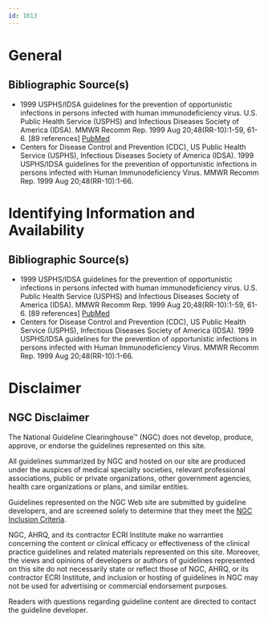 ```yaml
---
id: 1813
---
```


# General

## Bibliographic Source(s)

- 1999 USPHS/IDSA guidelines for the prevention of opportunistic infections in persons infected with human immunodeficiency virus. U.S. Public Health Service (USPHS) and Infectious Diseases Society of America (IDSA). MMWR Recomm Rep. 1999 Aug 20;48(RR-10):1-59, 61-6. [89 references] [ PubMed ](http://www.ncbi.nlm.nih.gov/entrez/query.fcgi?cmd=Retrieve&db=pubmed&dopt=Abstract&list_uids=10499670)
- Centers for Disease Control and Prevention (CDC), US Public Health Service (USPHS), Infectious Diseases Society of America (IDSA). 1999 USPHS/IDSA guidelines for the prevention of opportunistic infections in persons infected with Human Immunodeficiency Virus. MMWR Recomm Rep. 1999 Aug 20;48(RR-10):1-66.

# Identifying Information and Availability

## Bibliographic Source(s)

- 1999 USPHS/IDSA guidelines for the prevention of opportunistic infections in persons infected with human immunodeficiency virus. U.S. Public Health Service (USPHS) and Infectious Diseases Society of America (IDSA). MMWR Recomm Rep. 1999 Aug 20;48(RR-10):1-59, 61-6. [89 references] [ PubMed ](http://www.ncbi.nlm.nih.gov/entrez/query.fcgi?cmd=Retrieve&db=pubmed&dopt=Abstract&list_uids=10499670)
- Centers for Disease Control and Prevention (CDC), US Public Health Service (USPHS), Infectious Diseases Society of America (IDSA). 1999 USPHS/IDSA guidelines for the prevention of opportunistic infections in persons infected with Human Immunodeficiency Virus. MMWR Recomm Rep. 1999 Aug 20;48(RR-10):1-66.

# Disclaimer

## NGC Disclaimer

The National Guideline Clearinghouse™ (NGC) does not develop, produce, approve, or endorse the guidelines represented on this site.

All guidelines summarized by NGC and hosted on our site are produced under the auspices of medical specialty societies, relevant professional associations, public or private organizations, other government agencies, health care organizations or plans, and similar entities.

Guidelines represented on the NGC Web site are submitted by guideline developers, and are screened solely to determine that they meet the [NGC Inclusion Criteria](/help-and-about/summaries/inclusion-criteria).

NGC, AHRQ, and its contractor ECRI Institute make no warranties concerning the content or clinical efficacy or effectiveness of the clinical practice guidelines and related materials represented on this site. Moreover, the views and opinions of developers or authors of guidelines represented on this site do not necessarily state or reflect those of NGC, AHRQ, or its contractor ECRI Institute, and inclusion or hosting of guidelines in NGC may not be used for advertising or commercial endorsement purposes.

Readers with questions regarding guideline content are directed to contact the guideline developer.

